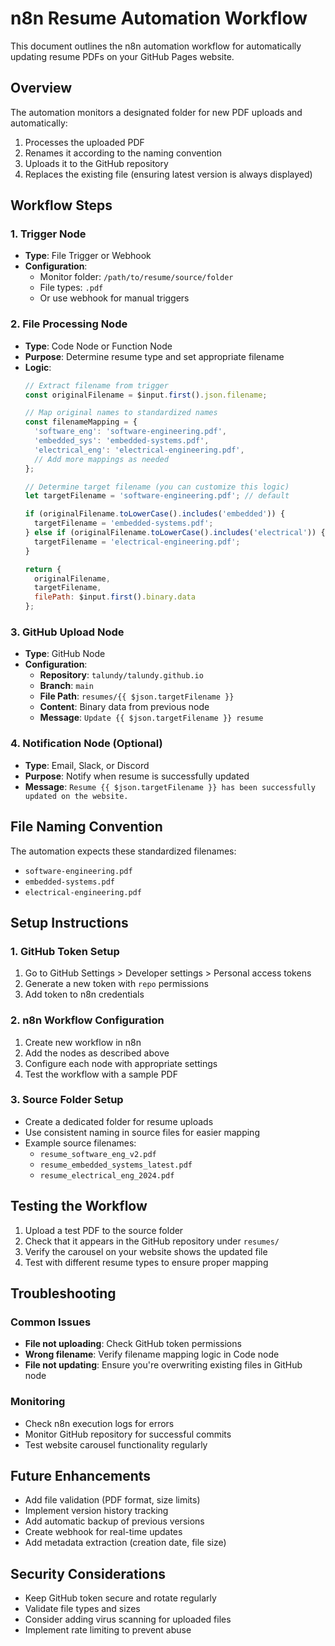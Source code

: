 # n8n Resume Automation Workflow

This document outlines the n8n automation workflow for automatically updating resume PDFs on your GitHub Pages website.

## Overview

The automation monitors a designated folder for new PDF uploads and automatically:
1. Processes the uploaded PDF
2. Renames it according to the naming convention
3. Uploads it to the GitHub repository
4. Replaces the existing file (ensuring latest version is always displayed)

## Workflow Steps

### 1. Trigger Node
- **Type**: File Trigger or Webhook
- **Configuration**: 
  - Monitor folder: `/path/to/resume/source/folder`
  - File types: `.pdf`
  - Or use webhook for manual triggers

### 2. File Processing Node
- **Type**: Code Node or Function Node
- **Purpose**: Determine resume type and set appropriate filename
- **Logic**:
  ```javascript
  // Extract filename from trigger
  const originalFilename = $input.first().json.filename;
  
  // Map original names to standardized names
  const filenameMapping = {
    'software_eng': 'software-engineering.pdf',
    'embedded_sys': 'embedded-systems.pdf', 
    'electrical_eng': 'electrical-engineering.pdf',
    // Add more mappings as needed
  };
  
  // Determine target filename (you can customize this logic)
  let targetFilename = 'software-engineering.pdf'; // default
  
  if (originalFilename.toLowerCase().includes('embedded')) {
    targetFilename = 'embedded-systems.pdf';
  } else if (originalFilename.toLowerCase().includes('electrical')) {
    targetFilename = 'electrical-engineering.pdf';
  }
  
  return {
    originalFilename,
    targetFilename,
    filePath: $input.first().binary.data
  };
  ```

### 3. GitHub Upload Node
- **Type**: GitHub Node
- **Configuration**:
  - **Repository**: `talundy/talundy.github.io`
  - **Branch**: `main`
  - **File Path**: `resumes/{{ $json.targetFilename }}`
  - **Content**: Binary data from previous node
  - **Message**: `Update {{ $json.targetFilename }} resume`

### 4. Notification Node (Optional)
- **Type**: Email, Slack, or Discord
- **Purpose**: Notify when resume is successfully updated
- **Message**: `Resume {{ $json.targetFilename }} has been successfully updated on the website.`

## File Naming Convention

The automation expects these standardized filenames:
- `software-engineering.pdf`
- `embedded-systems.pdf`
- `electrical-engineering.pdf`

## Setup Instructions

### 1. GitHub Token Setup
1. Go to GitHub Settings > Developer settings > Personal access tokens
2. Generate a new token with `repo` permissions
3. Add token to n8n credentials

### 2. n8n Workflow Configuration
1. Create new workflow in n8n
2. Add the nodes as described above
3. Configure each node with appropriate settings
4. Test the workflow with a sample PDF

### 3. Source Folder Setup
- Create a dedicated folder for resume uploads
- Use consistent naming in source files for easier mapping
- Example source filenames:
  - `resume_software_eng_v2.pdf`
  - `resume_embedded_systems_latest.pdf`
  - `resume_electrical_eng_2024.pdf`

## Testing the Workflow

1. Upload a test PDF to the source folder
2. Check that it appears in the GitHub repository under `resumes/`
3. Verify the carousel on your website shows the updated file
4. Test with different resume types to ensure proper mapping

## Troubleshooting

### Common Issues
- **File not uploading**: Check GitHub token permissions
- **Wrong filename**: Verify filename mapping logic in Code node
- **File not updating**: Ensure you're overwriting existing files in GitHub node

### Monitoring
- Check n8n execution logs for errors
- Monitor GitHub repository for successful commits
- Test website carousel functionality regularly

## Future Enhancements

- Add file validation (PDF format, size limits)
- Implement version history tracking
- Add automatic backup of previous versions
- Create webhook for real-time updates
- Add metadata extraction (creation date, file size)

## Security Considerations

- Keep GitHub token secure and rotate regularly
- Validate file types and sizes
- Consider adding virus scanning for uploaded files
- Implement rate limiting to prevent abuse
